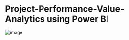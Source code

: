 # Project-Performance-Value-Analytics using Power BI 

![image](https://github.com/user-attachments/assets/7dc43530-1fa2-4522-a6c8-6e935db6620b)

